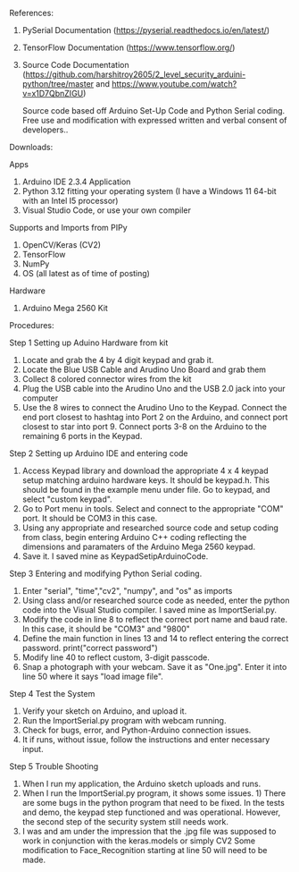 References:

1) PySerial Documentation (https://pyserial.readthedocs.io/en/latest/)
2) TensorFlow Documentation (https://www.tensorflow.org/)
3) Source Code Documentation (https://github.com/harshitroy2605/2_level_security_arduini-python/tree/master and
   https://www.youtube.com/watch?v=x1D7QbnZIGU)

   Source code based off Arduino Set-Up Code and Python Serial coding. Free use and modification with expressed written and verbal consent of developers..

Downloads:

Apps

1) Arduino IDE 2.3.4 Application
2) Python 3.12 fitting your operating system (I have a Windows 11 64-bit with an Intel I5 processor)
3) Visual Studio Code, or use your own compiler

Supports and Imports from PIPy

1) OpenCV/Keras (CV2)
2) TensorFlow
3) NumPy
4) OS
   (all latest as of time of posting)

Hardware

1)  Arduino Mega 2560 Kit

Procedures:

Step 1 Setting up Aduino Hardware from kit

1) Locate and grab the 4 by 4 digit keypad and grab it.
2) Locate the Blue USB Cable and Arudino Uno Board and grab them
3) Collect 8 colored connector wires from the kit
4) Plug the USB cable into the Arudino Uno and the USB 2.0 jack into your computer
5) Use the 8 wires to connect the Arudino Uno to the Keypad. Connect the end port closest to hashtag into Port 2 on the Arduino, and connect port closest to star into port 9.
   Connect ports 3-8 on the Arduino to the remaining 6 ports in the Keypad.

Step 2 Setting up Arduino IDE and entering code

1) Access Keypad library and download the appropriate 4 x 4 keypad setup matching arduino hardware keys. It should be keypad.h.
   This should be found in the example menu under file. Go to keypad, and select "custom keypad".
2) Go to Port menu in tools. Select and connect to the appropriate "COM" port. It should be COM3 in this case.
3) Using any appropriate and researched source code and setup coding from class, begin entering Arduino C++ coding reflecting the dimensions and paramaters of the Arduino Mega 2560 keypad.
4) Save it. I saved mine as KeypadSetipArduinoCode.

Step 3 Entering and modifying Python Serial coding.

1) Enter "serial", "time","cv2", "numpy", and "os" as imports
2) Using class and/or researched source code as needed, enter the python code into the Visual Studio compiler. I saved mine as ImportSerial.py.
3) Modify the code in line 8 to reflect the correct port name and baud rate. In this case, it should be "COM3" and "9800"
4) Define the main function in lines 13 and 14 to reflect entering the correct password. print("correct password")
5) Modify line 40 to reflect custom, 3-digit passcode.
6) Snap a photograph with your webcam. Save it as "One.jpg". Enter it into line 50 where it says "load image file".

Step 4 Test the System

1) Verify your sketch on Arduino, and upload it.
2) Run the ImportSerial.py program with webcam running.
3) Check for bugs, error, and Python-Arduino connection issues.
4) It if runs, without issue, follow the instructions and enter necessary input.

Step 5 Trouble Shooting

1) When I run my application, the Arduino sketch uploads and runs.
2) When I run the ImportSerial.py program, it shows some issues. 1) There are some bugs in the python program that need to be fixed. In the tests and demo, the keypad step functioned and was operational. However, the second step of the security system still needs work.
3) I was and am under the impression that the .jpg file was supposed to work in conjunction with the keras.models or simply CV2 Some modification to Face_Recognition starting at line 50 will need to be made.




